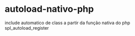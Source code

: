 # autoload-nativo-php

include automatico de class a partir da função nativa do php spl_autoload_register
